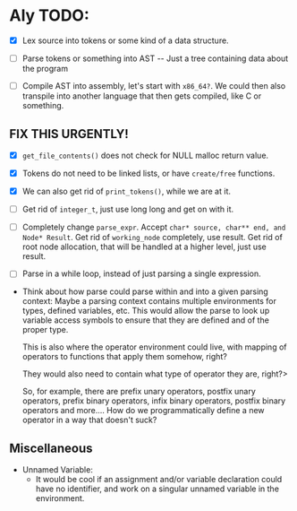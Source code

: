 # Aly TODO:

- [x] Lex source into tokens or some kind of a data structure.

- [ ] Parse tokens or something into AST -- Just a tree containing data about the program

- [ ] Compile AST into assembly, let's start with `x86_64?`. We could then also transpile into another language that then gets compiled, like C or something.

## FIX THIS URGENTLY!

- [x] `get_file_contents()` does not check for NULL malloc return value.

- [x] Tokens do not need to be linked lists, or have `create/free` functions.
    
- [x] We can also get rid of `print_tokens()`, while we are at it.

- [ ] Get rid of `integer_t`, just use long long and get on with it.

- [ ] Completely change `parse_expr`. Accept `char* source, char** end, and Node* Result`. Get rid of `working_node` completely, use result. Get rid of root node allocation, that will be handled at a higher level, just use result.

- [ ] Parse in a while loop, instead of just parsing a single expression.

- Think about how parse could parse within and into a given parsing context:
    Maybe a parsing context contains multiple environments for types, defined variables, etc. This would allow the parse to look up variable access symbols to ensure that they are defined and of the proper type.

    This is also where the operator environment could live, with mapping of operators to functions that apply them somehow, right?

    They would also need to contain what type of operator they are, right?>

    So, for example, there are prefix unary operators, postfix unary operators, prefix binary operators, infix binary operators, postfix binary operators and more.... How do we programmatically define a new operator in a way that doesn't suck? 

## Miscellaneous

- Unnamed Variable:
    - It would be cool if an assignment and/or variable declaration could have no identifier, and work on a singular unnamed variable in the environment.